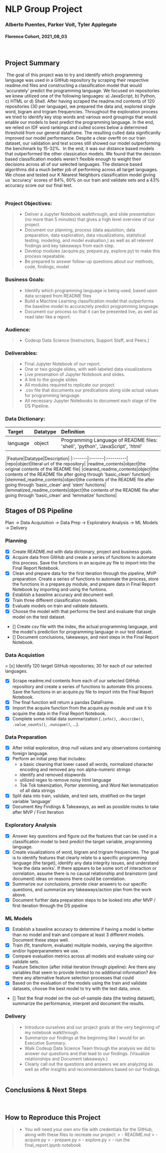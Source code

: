 # NLP Group Project
### Alberto Puentes, Parker Voit, Tyler Applegate
#### Florence Cohort, 2021_08_03
​
## Project Summary
​
The goal of this project was to try and identify which programming language was used in a GitHub repository by scraping their respective readme.md files and constructing a classification model that would 'accurately' predict the programming language.  We focused on repositories we knew utilized one of the following languages: a) JavaScript, b) Python, c) HTML or d) Shell.  After having scraped the readme.md contents of 120 repositories (30 per language), we prepared the data and, explored single word, bigram and trigram frequencies.  Throughout the exploration process we tried to identify key stop words and various word groupings that would enable our models to best predict the programming language.  In the end, we relied on IDF word rankings and culled scores below a determined threshold from our general dataframe.  The resulting culled data significantly improved our model performance.  Despite a clear overfit on our train dataset, our validation and test scores still showed our model outperforming the benchmark by 15-32%. 
​
In the end, it was our distance based models that outperformed the other classication models.  We found that the decision based classification models weren't flexible enough to weight their decisions across all of our selected languages.  The distance based algorithms did a much better job of performing across all target languages.  We chose and tested our K Nearest Neighbors classification model giving us 'accuracy' scores of 84%, 60% on our train and validate sets and a 43% accuracy score our our final test.  
​
### Project Objectives:
> - Deliver a Jupyter Notebook walkthrough, and slide presentation (no more than 5 minutes) that gives a high level overview of our project.
> - Document our planning, process (data aquisition, data preparation, data exploration, data visualizations, statistical testing, modeling, and model evaluation,) as well as all relevent findings and key takeaways from each step.
> - Develop modules (acquire.py, prepare.py, explore.py) to make this process repeatable.
> - Be prepared to answer follow-up questions about our methods, code, findings, model
​
### Business Goals:
> - Identify which programming language is being used, based upon data scraped from README files
> - Build a Machine Learning classification model that outperforms the baseline model to accuractely predict programming language.
> - Document our process so that it can be presented live, as well as read later like a report.
​
### Audience:
> - Codeup Data Science (Instructors, Support Staff, and Peers.)
​
### Deliverables:
> - Final Jupyter Notebook of our report.
> - One or two google slides, with well-labeled data visualizations
> - Live presenation of Jupyter Notebook and slides.
> - A link to the google slides
> - All modules required to replicate our project
> - .csv file that documents our predications along side actual values for programming language.
> - All necessary Jupyter Notebooks to document each stage of the DS Pipeline.
​
​
### Data Dictionary:
|Target|Datatype|Definition|
|:-------|:-------|:----------|
|language|object|Programming Language of README files: 'shell', 'python', 'JavaScript', 'html'|
​
|Feature|Datatype|Description|
|:-------|:-------|:----------|
|repo|object|literal url of the repository|
|readme_contents|object|the original contents of the README file|
|cleaned_readme_contents|object|the contents of the README file after going through 'basic_clean' function|
|stemmed_readme_contents|object|the contents of the README file after going through 'basic_clean' and 'stem' functions|
|lemmatized_readme_contents|object|the contents of the README file after going through 'basic_clean' and 'lemmatize' functions|
​
## Stages of DS Pipeline
Plan -> Data Acquisition -> Data Prep -> Exploratory Analysis -> ML Models -> Delivery
​
### Planning
- [x] Create README.md with data dictionary, project and business goals.
- [x] Acquire data from GitHub and create a series of functions to automate this process. Save the functions in an acquire.py file to import into the Final Report Notebook.
- [x] Clean and prepare data for the first iteration through the pipeline, MVP preparation. Create a series of functions to automate the process, store the functions in a prepare.py module, and prepare data in Final Report Notebook by importing and using the funtions.
- [x] Establish a baseline accuracy and document well.
- [x] Train three different classification models.
- [x] Evaluate models on train and validate datasets.
- [x] Choose the model with that performs the best and evaluate that single model on the test dataset.
- [] Create csv file with the index, the actual programming language, and the model's prediction for programming language in our test dataset.
- [] Document conclusions, takeaways, and next steps in the Final Report Notebook.
​
### Data Acquistion
= [x] Identify 120 target GitHub repositories; 30 for each of our selected languages. 
- [x] Scrape readme.md contents from each of our selected GitHub repositiory and create a series of functions to automate this process. Save the functions in an acquire.py file to import into the Final Report Notebook.
- [x] The final function will return a pandas DataFrame.
- [x] Import the acquire function from the acquire.py module and use it to acquire the data in the Final Report Notebook.
- [x] Complete some initial data summarization (`.info()`, `.describe()`, `.value_counts()`, `.nunique()`, ...).
​
### Data Preparation
- [x] After initial exploration, drop null values and any observations containing foreign language.
- [x] Perform an initial prep that includes:
    * a basic cleaning that lower cased all words, normalized character encoding and removed any non alpha-numeric strings
    * identify and removed stopwords
    * utilized regex to remove noisy html language
    * Tok Tok tokenization, Porter stemming, and Word Net lemmatization of all data strings
- [x] Split data into train, validate, and test sets, stratified on the target variable 'language'
- [x] Document Key Findings & Takeaways, as well as possible routes to take after MVP / First Iteration
​
### Exploratory Analysis
- [x] Answer key questions and figure out the features that can be used in a classification model to best predict the target variable, programming language. 
- [x] Create visualizations of word, bigram and trigram frequencies. The goal is to identify features that clearly relate to a specific programming language (the target), identify any data integrity issues, and understand 'how the data works'. If there appears to be some sort of interaction or correlation, assume there is no causal relationship and brainstorm (and document) ideas on reasons there could be correlation.
- [x] Summarize our conclusions, provide clear answers to our specific questions, and summarize any takeaways/action plan from the work above.
- [x] Document further data preparation steps to be looked into after MVP / first iteration through the DS pipeline
​
### ML Models
- [x] Establish a baseline accuracy to determine if having a model is better than no model and train and compare at least 3 different models. Document these steps well.
- [x] Train (fit, transform, evaluate) multiple models, varying the algorithm and/or hyperparameters we use.
- [x] Compare evaluation metrics across all models and evaluate using our validate sets.
- [x] Feature Selection (after initial iteration through pipeline): Are there any variables that seem to provide limited to no additional information?  Are there any alternative feature selection processes that could 
- [x] Based on the evaluation of the models using the train and validate datasets, choose the best model to try with the test data, once.
- [] Test the final model on the out-of-sample data (the testing dataset), summarize the performance, interpret and document the results.
​
### Delivery
> - Introduce ourselves and our project goals at the very beginning of my notebook walkthrough.
> - Summarize our findings at the beginning like I would for an Executive Summary. 
> - Walk Codeup Data Science Team through the analysis we did to answer our questions and that lead to our findings. (Visualize relationships and Document takeaways.) 
> - Clearly call out the questions and answers we are analyzing as well as offer insights and recommendations based on our findings.
​
## Conclusions & Next Steps
​
​
## How to Reproduce this Project
> - You will need your own env file with credentials for the GitHub, along with these files to recreate our project:
    > - README.md
    > - acquire.py
    > - prepare.py 
    > - explore.py
    > - run the final_report.ipynb notebook